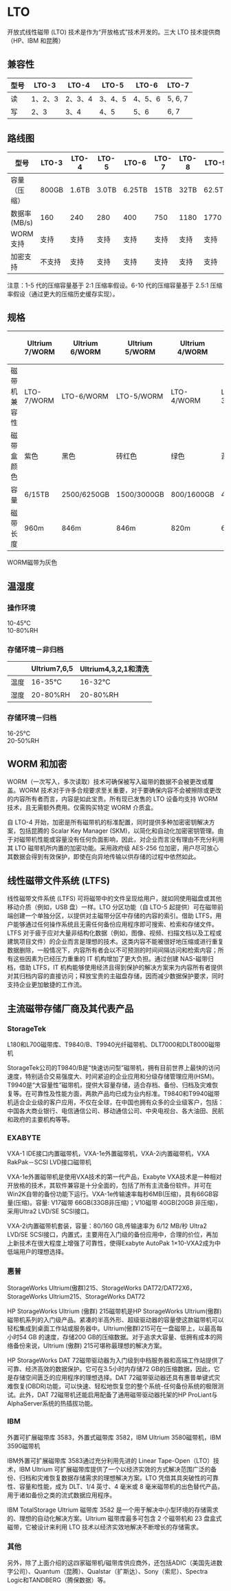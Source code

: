 # LTO
开放式线性磁带 (LTO) 技术是作为“开放格式”技术开发的。三大 LTO 技术提供商（HP、IBM 和昆腾）  
## 兼容性

| 型号  |	LTO-3  |	LTO-4 |	LTO-5  |	LTO-6  |	LTO-7 |
|------|--------|--------|---------|--------|---------|
| 读 	| 1、2、3 | 2、3、4 | 3、4、5 | 4、5、6 | 5, 6, 7 |
| 写 	| 2、3    | 3、4   | 4、5    | 5、6    | 6, 7    |

## 路线图

| 型号          | LTO-3 | LTO-4 | LTO-5 | LTO-6  | LTO-7 | LTO-8 | LTO-9  | LTO-10 |
|--------------|-------|-------|-------|--------|-------|-------|--------|--------|
| 容量（压缩）   | 800GB | 1.6TB | 3.0TB | 6.25TB | 15TB  | 32TB  | 62.5TB | 120TB  |
| 数据率 (MB/s) | 160   | 240   | 280   | 400    | 750   | 1180  | 1770   | 2750   |
| WORM支持      | 支持  | 支持   | 支持   | 支持    | 支持  | 支持   | 支持    | 支持   |
| 加密支持 	    | 不支持  | 支持  | 支持   | 支持   | 支持   | 支持   | 支持    | 支持   |

注意：1-5 代的压缩容量基于 2:1 压缩率假设。6-10 代的压缩容量基于 2.5:1 压缩率假设（通过更大的压缩历史缓存实现）。

## 规格

|            | Ultrium 7/WORM | Ultrium 6/WORM | Ultrium 5/WORM | Ultrium 4/WORM | Ultrium 3/WORM | Ultrium 2 | Ultrium通用清洗 |
|------------|----------------|----------------|----------------|----------------|----------------|-----------|----------------|
| 磁带机兼容性 | LTO-7/WORM     | LTO-6/WORM     | LTO-5/WORM     | LTO-4/WORM     | LTO-3/WORM     | LTO-2     | 全部            |
| 磁带盒颜色   | 紫色           | 黑色            | 砖红色          | 绿色            | 蓝色            | 紫色      | 黑色            |
| 容量       | 6/15TB          | 2500/6250GB    | 1500/3000GB    | 800/1600GB     | 400/800GB      | 200/400GB | 最多50次清洗　　 |
| 磁带长度    | 960m           | 846m            | 846m           | 820m           | 680m           | 609m      | 319m           |

WORM磁带为灰色

## 温湿度
### 操作环境
10-45℃  
10-80%RH
### 存储环境－非归档

|     | Ultrium7,6,5 | Ultrium4,3,2,1和清洗 |
|-----|--------------|---------------------|
| 温度 | 16-35℃      | 16-32℃              |
| 湿度 | 20-80%RH     | 20-80%RH            |

### 存储环境－归档
16-25℃  
20-50%RH

## WORM 和加密
WORM（一次写入，多次读取）技术可确保被写入磁带的数据不会被更改或覆盖。WORM 技术对于许多合规要求至关重要，对于要确保内容不会被擦除或更改的内容所有者而言，内容是如此宝贵。所有现已发售的 LTO 设备均支持 WORM 技术，且无需额外费用。仅需购买特定 WORM 介质盒。

自 LTO-4 开始，加密是所有磁带机的标准配置，同时提供多种加密密钥解决方案，包括昆腾的 Scalar Key Manager (SKM)，以简化和自动化加密密钥管理。由于对磁带机性能或容量没有任何负面影响，因此，对企业而言没有理由不充分利用其 LTO 磁带机所内置的加密功能。采用政府级 AES-256 位加密，用户尽可放心其数据会得到有效保护，即使在向异地传输以供存储的过程中依然如此。

## 线性磁带文件系统 (LTFS)
线性磁带文件系统 (LTFS) 可将磁带中的文件呈现给用户，就如同使用磁盘或其他移动介质（例如，USB 盘）一样。LTO 分区功能（自 LTO-5 起提供）可在磁带前端创建一个单独分区，以提供对主磁带分区中存储的内容的索引。借助 LTFS，用户能够通过任何操作系统且无需任何备份应用程序即可搜索、检索和存储文件。LTFS 对于疲于应对大量非结构化数据（例如，图像、视频、扫描文档以及工程或建筑项目文件）的企业而言是理想的技术。这类内容不能被很好地压缩或进行重复数据删除，一般情况下，内容所有者会以不可预测的时间间隔访问和检索内容；所有这些因素为已经压力重重的 IT 机构增加了更大负担。通过创建 NAS-磁带归档，借助 LTFS，IT 机构能够使用经济且得到保护的解决方案来为内容所有者提供对其归档内容的直接访问；释放宝贵的主磁盘存储，因而减少数据保护要求，同时支持企业更加敏捷的工作流。

## 主流磁带存储厂商及其代表产品

### StorageTek

L180和L700磁带库、T9840/B、T9940光纤磁带机、DLT7000和DLT8000磁带机

StorageTek公司的T9840/B是“快速访问型”磁带机，拥有目前世界上最快的访问速度，特别适合交易强度大、时间紧迫的企业应用和分级存储管理应用(HSM)。T9940是“大容量性”磁带机，提供大容量存储，适合存档、备份、归档及灾难恢复等。在可靠性及性能方面，两款产品均已成为业内标准。T9840和T9940磁带机适合企业级的客户应用，不仅在全球，在中国也拥有众多的企业级客户，包括：中国各大商业银行、电信通信公司、移动通信公司、中央电视台、各大油田、民航和政府的主要机构等等。

### EXABYTE

VXA-1 IDE接口内置磁带机，VXA-1e外置磁带机，VXA-2i内置磁带机，VXA RakPak－SCSI LVD接口磁带机

VXA-1e外置磁带机是使用VXA技术的第一代产品，Exabyte VXA技术是一种相对开放格的技术，其软件兼容是十分全面的，包括了所有主流备份软件。并可在Win2K自带的备份功能下运行。VXA-1e传输速率每秒6MB(压缩)，具有66GB容量(压缩)。容量: V17磁带 66GB(33GB非压缩)；V10磁带 40GB(20GB 非压缩)，采用Ultra2 LVD/SE SCSI接口。

VXA-2i内置磁带机套装，容量：80/160 GB,传输速率为 6/12 MB/秒 Ultra2 LVD/SE SCSI接口，内置式，主要用在入门级的备份应用中，合理的价位，再加上新技术在很大程度上增强了可靠性，使得Exabyte AutoPak 1×10-VXA2成为中低端用户的理想选择。

### 惠普

StorageWorks Ultrium(傲群)215、StorageWorks DAT72/DAT72X6，StorageWorks Ultrium215、StorageWorks DAT72

HP StorageWorks Ultrium (傲群) 215磁带机是HP StorageWorks Ultrium(傲群)磁带机系列的入门级产品。紧凑的半高外形、超级驱动器的容量使这款磁带机可以轻松集成到桌面工作站或服务器中。Ultrium(傲群)215可在一盘磁带上，以最高每小时54 GB 的速度，存储200 GB的压缩数据。对于追求大容量、低拥有成本的网络备份来说，Ultrium (傲群) 215可堪称最理想的解决方案。

HP StorageWorks DAT 72磁带驱动器为入门级到中档服务器和高端工作站提供了可靠、经济高效的数据保护。它可在3.5小时内存储72 GB的压缩数据，因此，它是存储空间匮乏的应用程序的理想选择。DAT 72磁带驱动器还具有惠普单键式灾难恢复(OBDR)功能，可以快速、轻松地恢复您的整个系统-任何备份系统的极限测试。此外，DAT 72磁带机还能启用配备了通用磁带驱动器托架的HP ProLiant与AlphaServer系统的热插拔功能。

### IBM

外置可扩展磁带库 3583，外置式磁带库 3582，IBM Ultrium 3580磁带机，IBM 3590磁带机

IBM外置可扩展磁带库 3583通过充分利用先进的 Linear Tape-Open（LTO）技术，IBM Ultrium 可扩展磁带库提供了一个以经济实效的方式解决范围广泛的备份、归档和灾难恢复数据存储需求的理想解决方案。LTO 凭借其具突破性的可靠性、容量和性能，成为 DLT、1/4 英寸、4 毫米或 8 毫米磁带机的出色替代产品，用于诸如备份之类的流式数据应用程序。

IBM TotalStorage Ultrium 磁带库 3582 是一个用于解决中小型环境的存储需求的、理想的自动化解决方案。Ultrium 磁带库最多可包含 2 个磁带机和 23 盘盒式磁带，它被设计来利用 LTO 技术以经济实效地解决不断增长的存储需求。

### 其他

另外，除了上面介绍的这四家磁带机/磁带库供应商外，还包括ADIC（美国先进数字公司）、Quantum（昆腾）、Qualstar（扩斯达）、Sony（索尼）、Spectra Logic和TANDBERG（腾保数据）等。
